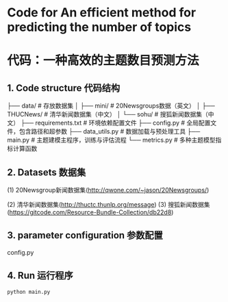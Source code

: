# Code for **An efficient method for predicting the number of topics** 

# 代码：**一种高效的主题数目预测方法** 

## 1. Code structure 代码结构 

├── data/ # 存放数据集
│ ├── mini/ # 20Newsgroups数据（英文）
│ ├── THUCNews/ # 清华新闻数据集（中文）
│ └── sohu/ # 搜狐新闻数据集（中文）
├── requirements.txt # 环境依赖配置文件
├── config.py # 全局配置文件，包含路径和超参数
├── data_utils.py # 数据加载与预处理工具
├── main.py # 主题建模主程序，训练与评估流程
└── metrics.py # 多种主题模型指标计算函数

## 2. Datasets 数据集

(1) 20Newsgroup新闻数据集(http://qwone.com/~jason/20Newsgroups/)

(2) 清华新闻数据集(http://thuctc.thunlp.org/message)
(3) 搜狐新闻数据集(https://gitcode.com/Resource-Bundle-Collection/db22d8)

## 3. parameter configuration 参数配置

config.py 

## 4. Run 运行程序

```python
python main.py
```

